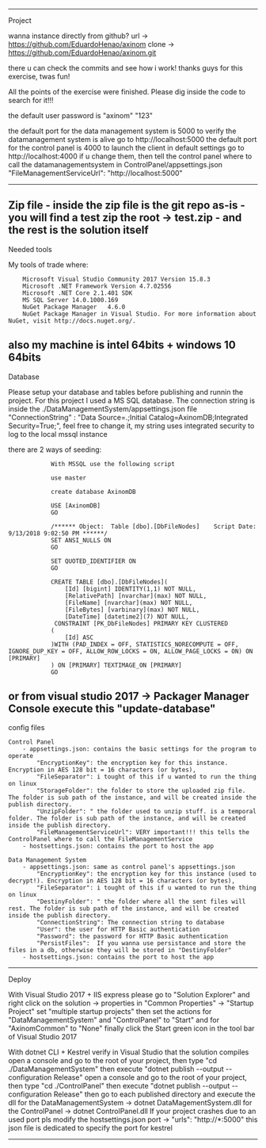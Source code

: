 --------------------------------------------------------------------------------------------------------------------------------------------
Project

wanna instance directly from github?
	url -> https://github.com/EduardoHenao/axinom
	 	clone -> https://github.com/EduardoHenao/axinom.git

there u can check the commits and see how i work! 
thanks guys for this exercise, twas fun!

All the points of the exercise were finished. Please dig inside the code to search for it!!!


the default user password is "axinom" "123"

the default port for the data management system is 5000
	to verify the datamanagement system is alive go to http://localhost:5000
the default port for the control panel is 4000
	to launch the client in default settings go to http://localhost:4000
if u change them, then tell the control panel where to call the datamanagementsystem 
	in ControlPanel/appsettings.json "FileManagementServiceUrl": "http://localhost:5000"


--------------------------------------------------------------------------------------------------------------------------------------------
Zip file 
	- inside the zip file is the git repo as-is
	- you will find a test zip the root -> test.zip
	- and the rest is the solution itself
--------------------------------------------------------------------------------------------------------------------------------------------
Needed tools

My tools of trade where:

		Microsoft Visual Studio Community 2017 Version 15.8.3
		Microsoft .NET Framework Version 4.7.02556
		Microsoft .NET Core 2.1.401 SDK
		MS SQL Server 14.0.1000.169
		NuGet Package Manager   4.6.0
		NuGet Package Manager in Visual Studio. For more information about NuGet, visit http://docs.nuget.org/.

also my machine is intel 64bits +  windows 10 64bits
--------------------------------------------------------------------------------------------------------------------------------------------
Database

Please setup your database and tables before publishing and runnin the project.
For this project I used a MS SQL database.
The connection string is inside the ./DataManagementSystem/appsettings.json file "ConnectionString" : "Data Source=.;Initial Catalog=AxinomDB;Integrated Security=True;",
feel free to change it, my string uses integrated security to log to the local mssql instance

there are 2 ways of seeding:

				With MSSQL use the following script

				use master

				create database AxinomDB

				USE [AxinomDB]
				GO

				/****** Object:  Table [dbo].[DbFileNodes]    Script Date: 9/13/2018 9:02:50 PM ******/
				SET ANSI_NULLS ON
				GO

				SET QUOTED_IDENTIFIER ON
				GO

				CREATE TABLE [dbo].[DbFileNodes](
					[Id] [bigint] IDENTITY(1,1) NOT NULL,
					[RelativePath] [nvarchar](max) NOT NULL,
					[FileName] [nvarchar](max) NOT NULL,
					[FileBytes] [varbinary](max) NOT NULL,
					[DateTime] [datetime2](7) NOT NULL,
				 CONSTRAINT [PK_DbFileNodes] PRIMARY KEY CLUSTERED 
				(
					[Id] ASC
				)WITH (PAD_INDEX = OFF, STATISTICS_NORECOMPUTE = OFF, IGNORE_DUP_KEY = OFF, ALLOW_ROW_LOCKS = ON, ALLOW_PAGE_LOCKS = ON) ON [PRIMARY]
				) ON [PRIMARY] TEXTIMAGE_ON [PRIMARY]
				GO

or
from visual studio 2017 -> Packager Manager Console
execute this "update-database"
--------------------------------------------------------------------------------------------------------------------------------------------
config files

	Control Panel
		- appsettings.json: contains the basic settings for the program to operate
 			"EncryptionKey": the encryption key for this instance. Encryption in AES 128 bit = 16 characters (or bytes),
  			"FileSeparator": i tought of this if u wanted to run the thing on linux
  			"StorageFolder": the folder to store the uploaded zip file. The folder is sub path of the instance, and will be created inside the publish directory.
  			"UnzipFolder": " the folder used to unzip stuff. is a temporal folder. The folder is sub path of the instance, and will be created inside the publish directory.
  			"FileManagementServiceUrl": VERY important!!! this tells the ControlPanel where to call the FileManagementService
  		- hostsettings.json: contains the port to host the app

	Data Management System
		- appsettings.json: same as control panel's appsettings.json
			"EncryptionKey": the encryption key for this instance (used to decrypt!). Encryption in AES 128 bit = 16 characters (or bytes),
  			"FileSeparator": i tought of this if u wanted to run the thing on linux
  			"DestinyFolder": " the folder where all the sent files will rest. The folder is sub path of the instance, and will be created inside the publish directory.
  			"ConnectionString": The connection string to database
			"User": the user for HTTP Basic authentication
			"Password": the password for HTTP Basic authentication
			"PersistFiles":  If you wanna use persistance and store the files in a db, otherwise they will be stored in "DestinyFolder"
		- hostsettings.json: contains the port to host the app		
--------------------------------------------------------------------------------------------------------------------------------------------

Deploy

With Visual Studio 2017 + IIS express
		please go to "Solution Explorer" and right click on the solution -> properties
		in "Common Properties" -> "Startup Project" set "multiple startup projects"
		then set the actions for "DataManagementSystem" and "ControlPanel" to "Start" 
		and for "AxinomCommon" to "None"
		finally click the Start green icon in the tool bar of Visual Studio 2017

With dotnet CLI + Kestrel
		verify in Visual Studio that the solution compiles
		open a console and go to the root of your project, then type "cd ./DataManagementSystem"
		then execute "dotnet publish --output <DataManagementSystem publishing directory> --configuration Release"
		open a console and go to the root of your project, then type "cd ./ControlPanel"
		then execute "dotnet publish --output <Control publishing directory> --configuration Release"
		then go to each published directory and execute the dll
			for the DataManagementSystem -> dotnet DataMagementSystem.dll
			for the ControlPanel -> dotnet ControlPanel.dll
		If your project crashes due to an used port pls modify the hostsettings.json port -> "urls": "http://*:5000"
		this json file is dedicated to specify the port for kestrel

--------------------------------------------------------------------------------------------------------------------------------------------